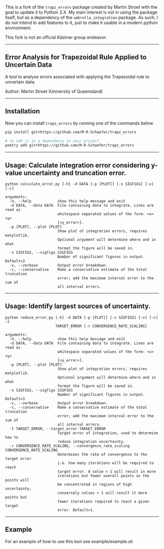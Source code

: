 This is a fork of the `trapz_errors` package created by Martin Stroet with the goal to update it to Python 3.X.
My main interest is not in using the package itself, but as a dependency of the `umbrella_integration` package.
As such, I do not intend to add features to it, just to make it usable in a modern python environment.

This fork is not an official Kästner group endeavor.


-----------------------------------
Error Analysis for Trapezoidal Rule Applied to Uncertain Data
-----------------------------------

A tool to analyse errors associated with applying the Trapezoidal rule to uncertain data.

Author: Martin Stroet (University of Queensland)

---------------------
Installation
----------------------

Now you can install `trapz_errors` by running one of the commands below

```bash
pip install git+https://github.com/M-R-Schaefer/trapz_errors

# to add it as a dependency to your project
poetry add git+https://github.com/M-R-Schaefer/trapz_errors
```


-------------------------------------------------------------------------------
Usage: Calculate integration error considering y-value uncertainty and truncation error.
-------------------------------------------------------------------------------
    python calculate_error.py [-h] -d DATA [-p [PLOT]] [-s SIGFIGS] [-v] [-c]

    arguments:
      -h, --help            show this help message and exit
      -d DATA, --data DATA  File containing data to integrate. Lines are read as
                            whitespace separated values of the form: <x> <y>
                            [<y_error>].
      -p [PLOT], --plot [PLOT]
                            Show plot of integration errors, requires matplotlib.
                            Optional argument will determine where and in what
                            format the figure will be saved in.
      -s SIGFIGS, --sigfigs SIGFIGS
                            Number of significant figures in output. Default=3
      -v, --verbose         Output error breakdown.
      -c, --conservative    Make a conservative estimate of the total truncation
                            error; add the maximum interval error to the sum of
                            all interval errors.


-------------------------------------------------------------------------------
Usage: Identify largest sources of uncertainty.
-------------------------------------------------------------------------------

    python reduce_error.py [-h] -d DATA [-p [PLOT]] [-s SIGFIGS] [-v] [-c] -t
                           TARGET_ERROR [-r CONVERGENCE_RATE_SCALING]

    arguments:
      -h, --help            show this help message and exit
      -d DATA, --data DATA  File containing data to integrate. Lines are read as
                            whitespace separated values of the form: <x> <y>
                            [<y_error>].
      -p [PLOT], --plot [PLOT]
                            Show plot of integration errors, requires matplotlib.
                            Optional argument will determine where and in what
                            format the figure will be saved in.
      -s SIGFIGS, --sigfigs SIGFIGS
                            Number of significant figures in output. Default=3
      -v, --verbose         Output error breakdown.
      -c, --conservative    Make a conservative estimate of the total truncation
                            error; add the maximum interval error to the sum of
                            all interval errors.
      -t TARGET_ERROR, --target_error TARGET_ERROR
                            Target error of integration, used to determine how to
                            reduce integration uncertainty.
      -r CONVERGENCE_RATE_SCALING, --convergence_rate_scaling CONVERGENCE_RATE_SCALING
                            Determines the rate of convergence to the target error
                            i.e. how many iterations will be required to reach
                            target error. A value < 1 will result in more
                            iterations but fewer overall points as the points will
                            be concentrated in regions of high uncertainty;
                            conversely values > 1 will result it more points but
                            fewer iterations required to reach a given target
                            error. Default=1.

----------------------------
Example
----------------------------

For an example of how to use this tool see example/example.sh